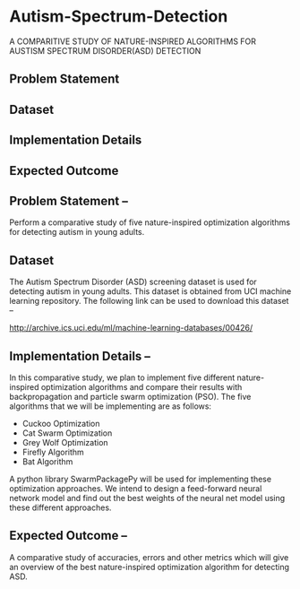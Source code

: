 # Autism-Spectrum-Detection

A COMPARITIVE STUDY OF NATURE-INSPIRED ALGORITHMS FOR AUSTISM SPECTRUM DISORDER(ASD) DETECTION

## Problem Statement
## Dataset
## Implementation Details
## Expected Outcome

## Problem Statement – 

Perform a comparative study of five nature-inspired optimization algorithms for detecting autism in young adults. 

## Dataset

The Autism Spectrum Disorder (ASD) screening dataset is used for detecting autism in young adults. This dataset is obtained from UCI machine learning repository. The following link can be used to download this dataset – 

http://archive.ics.uci.edu/ml/machine-learning-databases/00426/

## Implementation Details – 

In this comparative study, we plan to implement five different nature-inspired optimization algorithms and compare their results with backpropagation and particle swarm optimization (PSO). The five algorithms that we will be implementing are as follows:
- Cuckoo Optimization
- Cat Swarm Optimization
- Grey Wolf Optimization
- Firefly Algorithm
- Bat Algorithm

A python library SwarmPackagePy will be used for implementing these optimization approaches. We intend to design a feed-forward neural network model and find out the best weights of the neural net model using these different approaches.

## Expected Outcome – 

A comparative study of accuracies, errors and other metrics which will give an overview of the best nature-inspired optimization algorithm for detecting ASD.
